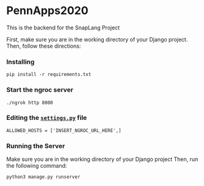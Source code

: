 # PennApps2020
This is the backend for the SnapLang Project

First, make sure you are in the working directory of your Django project. Then, follow these directions:

### Installing
```
pip install -r requirements.txt
```
### Start the ngroc server
```
./ngrok http 8000
```
### Editing the [`settings.py`](./ImageTranslator/settings.py) file
```
ALLOWED_HOSTS = ['INSERT_NGROC_URL_HERE',]
```


### Running the Server
Make sure you are in the working directory of your Django project
Then, run the following command:
```
python3 manage.py runserver
```
